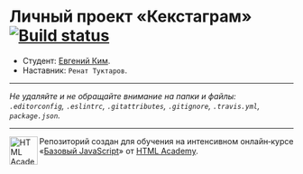 # Личный проект «Кекстаграм» [![Build status][travis-image]][travis-url]

* Студент: [Евгений Ким](https://up.htmlacademy.ru/javascript/11/user/211297).
* Наставник: `Ренат Туктаров`.

---

_Не удаляйте и не обращайте внимание на папки и файлы:_<br>
_`.editorconfig`, `.eslintrc`, `.gitattributes`, `.gitignore`, `.travis.yml`, `package.json`._

---

<a href="https://htmlacademy.ru/intensive/javascript"><img align="left" width="50" height="50" title="HTML Academy" src="https://up.htmlacademy.ru/static/img/intensive/javascript/logo-for-github.svg"></a>

Репозиторий создан для обучения на интенсивном онлайн‑курсе «[Базовый JavaScript](https://htmlacademy.ru/intensive/javascript)» от [HTML Academy](https://htmlacademy.ru).

[travis-image]: https://travis-ci.org/htmlacademy-javascript/211297-kekstagram.svg?branch=master
[travis-url]: https://travis-ci.org/htmlacademy-javascript/211297-kekstagram
